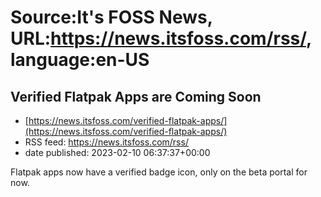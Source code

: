 # Source:It's FOSS News, URL:https://news.itsfoss.com/rss/, language:en-US

## Verified Flatpak Apps are Coming Soon
 - [https://news.itsfoss.com/verified-flatpak-apps/](https://news.itsfoss.com/verified-flatpak-apps/)
 - RSS feed: https://news.itsfoss.com/rss/
 - date published: 2023-02-10 06:37:37+00:00

Flatpak apps now have a verified badge icon, only on the beta portal for now.

